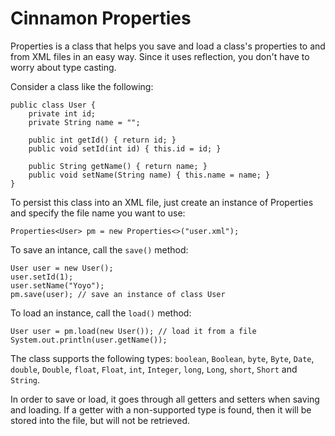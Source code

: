 # Cinnamon Properties

Properties is a class that helps you save and load a class's properties 
to and from XML files in an easy way. Since it uses reflection, you don't 
have to worry about type casting. 
 
Consider a class like the following:
 
	public class User {
		private int id;
	    private String name = "";
	 
	    public int getId() { return id; }
	    public void setId(int id) { this.id = id; }

	    public String getName() { return name; }
	    public void setName(String name) { this.name = name; }
	}

To persist this class into an XML file, just create an instance of Properties
and specify the file name you want to use:
 
	Properties<User> pm = new Properties<>("user.xml");

To save an intance, call the `save()` method:
 
 	User user = new User();
 	user.setId(1);
 	user.setName("Yoyo");
	pm.save(user); // save an instance of class User

To load an instance, call the `load()` method:

    User user = pm.load(new User()); // load it from a file
    System.out.println(user.getName());

The class supports the following types: `boolean`, `Boolean`, `byte`, 
`Byte`, `Date`, `double`, `Double`, `float`, `Float`, `int`, `Integer`, `long`,
`Long`, `short`, `Short` and `String`.

In order to save or load, it goes through all getters and setters when saving and 
loading. If a getter with a non-supported type is found, then it will be stored into
the file, but will not be retrieved.

